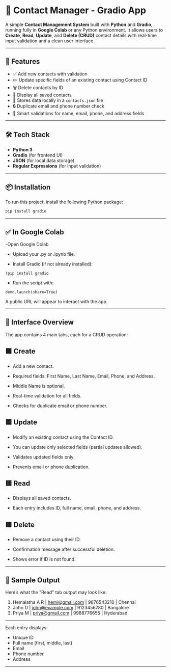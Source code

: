 # 📇 Contact Manager - Gradio App

A simple **Contact Management System** built with **Python** and **Gradio**, running fully in **Google Colab** or any Python environment. It allows users to **Create**, **Read**, **Update**, and **Delete (CRUD)** contact details with real-time input validation and a clean user interface.

---

## 🚀 Features

- ✅ Add new contacts with validation
- ✏️ Update specific fields of an existing contact using Contact ID
- 🗑️ Delete contacts by ID
- 📄 Display all saved contacts
- 💾 Stores data locally in a `contacts.json` file
- 🔒 Duplicate email and phone number check
- 🧠 Smart validations for name, email, phone, and address fields

---

## 🛠️ Tech Stack

- **Python 3**
- **Gradio** (for frontend UI)
- **JSON** (for local data storage)
- **Regular Expressions** (for input validation)

---

## 📦 Installation

To run this project, install the following Python package:

```bash
pip install gradio
```
---
## ✅ In Google Colab
-Open Google Colab

- Upload your .py or .ipynb file.

- Install Gradio (if not already installed):
```
!pip install gradio
```
- Run the script with:
```
demo.launch(share=True)
```
A public URL will appear to interact with the app.

---
## 🧭 Interface Overview
The app contains 4 main tabs, each for a CRUD operation:

## 🟩 Create
- Add a new contact.

- Required fields: First Name, Last Name, Email, Phone, and Address.

- Middle Name is optional.

- Real-time validation for all fields.

- Checks for duplicate email or phone number.

## 🟦 Update
- Modify an existing contact using the Contact ID.

- You can update only selected fields (partial updates allowed).

- Validates updated fields only.

- Prevents email or phone duplication.

## 🟨 Read
- Displays all saved contacts.

- Each entry includes ID, full name, email, phone, and address.

## 🟥 Delete
- Remove a contact using their ID.

- Confirmation message after successful deletion.

- Shows error if ID is not found.

---
## 🧪 Sample Output
Here’s what the "Read" tab output may look like:

1. Hemalatha A R | hemi@gmail.com | 9876543210 | Chennai
2. John   D      | john@example.com | 9123456780 | Bangalore
3. Priya   M     | priya@gmail.com | 9988776655 | Hyderabad
---
Each entry displays:
- Unique ID
- Full name (first, middle, last)
- Email
- Phone number
- Address

---
